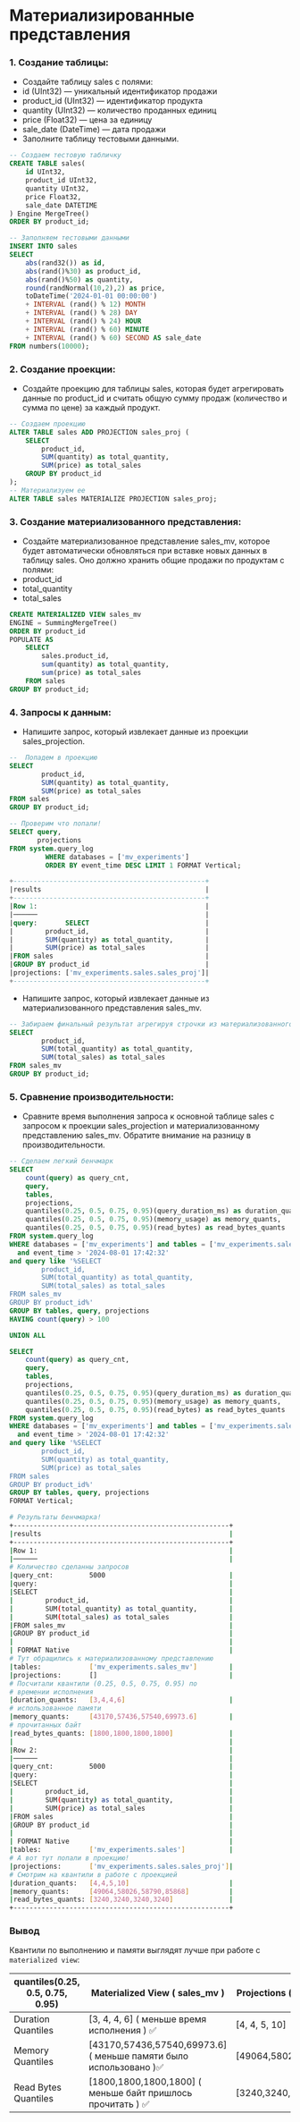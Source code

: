 # Материализированные представления
### 1. Создание таблицы:
- Создайте таблицу sales с полями:
- id (UInt32) — уникальный идентификатор продажи
- product_id (UInt32) — идентификатор продукта
- quantity (UInt32) — количество проданных единиц
- price (Float32) — цена за единицу
- sale_date (DateTime) — дата продажи
- Заполните таблицу тестовыми данными.

```sql
-- Создаем тестовую табличку
CREATE TABLE sales(
    id UInt32,
    product_id UInt32,
    quantity UInt32,
    price Float32,
    sale_date DATETIME
) Engine MergeTree()
ORDER BY product_id;

-- Заполняем тестовыми данными
INSERT INTO sales
SELECT
    abs(rand32()) as id,
    abs(rand()%30) as product_id,
    abs(rand()%50) as quantity,
    round(randNormal(10,2),2) as price,
    toDateTime('2024-01-01 00:00:00')
    + INTERVAL (rand() % 12) MONTH
    + INTERVAL (rand() % 28) DAY
    + INTERVAL (rand() % 24) HOUR
    + INTERVAL (rand() % 60) MINUTE
    + INTERVAL (rand() % 60) SECOND AS sale_date
FROM numbers(10000);
```


### 2. Создание проекции:
- Создайте проекцию для таблицы sales, которая будет агрегировать данные по product_id и считать общую сумму продаж (количество и сумма по цене) за каждый продукт.
```sql
-- Создаем проекцию
ALTER TABLE sales ADD PROJECTION sales_proj (
    SELECT
        product_id,
        SUM(quantity) as total_quantity,
        SUM(price) as total_sales
    GROUP BY product_id
);
-- Материализуем ее
ALTER TABLE sales MATERIALIZE PROJECTION sales_proj;
```

### 3. Создание материализованного представления:
- Создайте материализованное представление sales_mv, которое будет автоматически обновляться при вставке новых данных в таблицу sales. Оно должно хранить общие продажи по продуктам с полями:
- product_id
- total_quantity
- total_sales
```sql
CREATE MATERIALIZED VIEW sales_mv
ENGINE = SummingMergeTree()
ORDER BY product_id
POPULATE AS
    SELECT
        sales.product_id,
        sum(quantity) as total_quantity,
        sum(price) as total_sales
    FROM sales
GROUP BY product_id;
```


### 4. Запросы к данным:
- Напишите запрос, который извлекает данные из проекции sales_projection.
```sql
--  Попадем в проекцию
SELECT
        product_id,
        SUM(quantity) as total_quantity,
        SUM(price) as total_sales
FROM sales
GROUP BY product_id;

-- Проверим что попали!
SELECT query,
       projections
FROM system.query_log
         WHERE databases = ['mv_experiments']
         ORDER BY event_time DESC LIMIT 1 FORMAT Vertical;

+------------------------------------------------+
|results                                         |
+------------------------------------------------+
|Row 1:                                          |
|──────                                          |
|query:       SELECT                             |
|        product_id,                             |
|        SUM(quantity) as total_quantity,        |
|        SUM(price) as total_sales               |
|FROM sales                                      |
|GROUP BY product_id                             |
|projections: ['mv_experiments.sales.sales_proj']|
+------------------------------------------------+


```
- Напишите запрос, который извлекает данные из материализованного представления sales_mv.
```sql
-- Забираем финальный результат агрегируя строчки из материализованного представления ( которое отрабатывает на каждый инсерт )
SELECT
        product_id,
        SUM(total_quantity) as total_quantity,
        SUM(total_sales) as total_sales
FROM sales_mv
GROUP BY product_id;
```


### 5. Сравнение производительности:
- Сравните время выполнения запроса к основной таблице sales с запросом к проекции sales_projection и материализованному представлению sales_mv. Обратите внимание на разницу в производительности.
```sql
-- Сделаем легкий бенчмарк
SELECT
    count(query) as query_cnt,
    query,
    tables,
    projections,
    quantiles(0.25, 0.5, 0.75, 0.95)(query_duration_ms) as duration_quants,
    quantiles(0.25, 0.5, 0.75, 0.95)(memory_usage) as memory_quants,
    quantiles(0.25, 0.5, 0.75, 0.95)(read_bytes) as read_bytes_quants
FROM system.query_log
WHERE databases = ['mv_experiments'] and tables = ['mv_experiments.sales_mv'] and type='QueryFinish'
  and event_time > '2024-08-01 17:42:32'
and query like '%SELECT
        product_id,
        SUM(total_quantity) as total_quantity,
        SUM(total_sales) as total_sales
FROM sales_mv
GROUP BY product_id%'
GROUP BY tables, query, projections
HAVING count(query) > 100

UNION ALL

SELECT
    count(query) as query_cnt,
    query,
    tables,
    projections,
    quantiles(0.25, 0.5, 0.75, 0.95)(query_duration_ms) as duration_quants,
    quantiles(0.25, 0.5, 0.75, 0.95)(memory_usage) as memory_quants,
    quantiles(0.25, 0.5, 0.75, 0.95)(read_bytes) as read_bytes_quants
FROM system.query_log
WHERE databases = ['mv_experiments'] and tables = ['mv_experiments.sales'] and type='QueryFinish'
  and event_time > '2024-08-01 17:42:32'
and query like '%SELECT
        product_id,
        SUM(quantity) as total_quantity,
        SUM(price) as total_sales
FROM sales
GROUP BY product_id%'
GROUP BY tables, query, projections
FORMAT Vertical;
```

```bash
# Результаты бенчмарка!
+------------------------------------------------------+
|results                                               |
+------------------------------------------------------+
|Row 1:                                                |
|──────                                                |
# Количество сделанны запросов
|query_cnt:         5000                               | 
|query:                                                |
|SELECT                                                |
|        product_id,                                   |
|        SUM(total_quantity) as total_quantity,        |
|        SUM(total_sales) as total_sales               |
|FROM sales_mv                                         |
|GROUP BY product_id                                   |
|                                                      |
| FORMAT Native                                        |
# Тут обращились к материализованному представлению
|tables:            ['mv_experiments.sales_mv']        |
|projections:       []                                 |
# Посчитали квантили (0.25, 0.5, 0.75, 0.95) по
# времении исполнения
|duration_quants:   [3,4,4,6]                          |
# использованное памяти
|memory_quants:     [43170,57436,57540,69973.6]        |
# прочитанных байт
|read_bytes_quants: [1800,1800,1800,1800]              |
|                                                      |
|Row 2:                                                |
|──────                                                |
|query_cnt:         5000                               |
|query:                                                |
|SELECT                                                |
|        product_id,                                   |
|        SUM(quantity) as total_quantity,              |
|        SUM(price) as total_sales                     |
|FROM sales                                            |
|GROUP BY product_id                                   |
|                                                      |
| FORMAT Native                                        |
|tables:            ['mv_experiments.sales']           |
# А вот тут попали в проекцию!
|projections:       ['mv_experiments.sales.sales_proj']|
# Смотрим на квантили в работе с проекцией
|duration_quants:   [4,4,5,10]                         |
|memory_quants:     [49064,58026,58790,85868]          |
|read_bytes_quants: [3240,3240,3240,3240]              |
+------------------------------------------------------+

```

### Вывод
Квантили по выполнению и памяти выглядят лучше при работе с `materialized view`:    


| quantiles(0.25, 0.5, 0.75, 0.95)  | Materialized View  ( sales_mv )                                  | Projections (sales.sales_proj) |
|-----------------------------------|------------------------------------------------------------------|--------------------------------|
| Duration Quantiles                | [3, 4, 4, 6] ( меньше время исполнения ) ✅                       | [4, 4, 5, 10]                  |
| Memory Quantiles                  | [43170,57436,57540,69973.6] ( меньше памяти было использовано )✅ | [49064,58026,58790,85868]      |
| Read Bytes Quantiles              | [1800,1800,1800,1800] ( меньше байт пришлось прочитать ) ✅       | [3240,3240,3240,3240]          |



